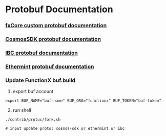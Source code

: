 # Protobuf Documentation

### [fxCore custom protobuf documentation](https://buf.build/functionx/fx-core)

### [CosmosSDK protobuf documentation](https://buf.build/cosmos/cosmos-sdk)

### [IBC protobuf documentation](https://buf.build/cosmos/ibc)

### [Ethermint protobuf documentation](https://buf.build/evmos/ethermint)


### Update FunctionX buf.build

1. export buf account
```shell
export BUF_NAME="buf-name" BUF_ORG="functionx" BUF_TOKEN="buf-token"
```

2. run shell
```shell
./contrib/protoc/fork.sh

# input update proto: cosmos-sdk or ethermint or ibc 
```
